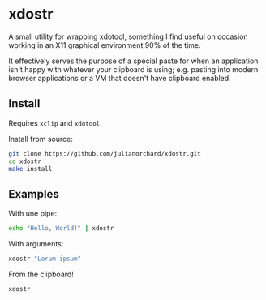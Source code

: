 # xdostr

A small utility for wrapping xdotool, something I find useful on occasion
working in an X11 graphical environment 90% of the time.

It effectively serves the purpose of a special paste for when an application
isn't happy with whatever your clipboard is using; e.g. pasting into modern
browser applications or a VM that doesn't have clipboard enabled.

## Install

Requires `xclip` and `xdotool`.

Install from source:

```sh
git clone https://github.com/julianorchard/xdostr.git
cd xdostr
make install
```

## Examples

With une pipe:

```sh
echo "Hello, World!" | xdostr
```

With arguments:

```sh
xdostr "Lorum ipsum"
```

From the clipboard!

```sh
xdostr
```
